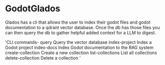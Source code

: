 # GodotGlados
Glados has a cli that allows the user to index their godot files and godot documentation to a qdrant vector database. Once the db has those files you can then query the db to gather helpful added context for a LLM to digest.

'CLI commands-
    query               Query the vector database
    index-project       Index a Godot project
    index-docs          Index Godot documentation to the RAG system
    create-collection   Create a new collection
    list-collections    List all collections
    delete-collection   Delete a collection
'
